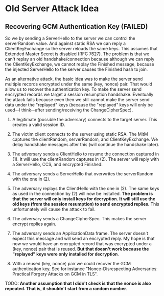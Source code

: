 # Old Server Attack Idea

## Recovering GCM Authentication Key (FAILED)

So we by sending a ServerHello to the server we can control the serverRandom value. And against static
RSA we can reply a ClientKeyExchange so the server reloads the same keys. This assumes that Extended
Master Secret is disabled (RFC 7627). The problem is that we can't replay an old handshake/connection
because although we can reply the ClientKeyExchange, we cannot replay the Finished message, because
the injected ServerHello to the server causes the Finished hash to join.

As an alternative attack, the basic idea was to make the server send multiple records encrypted under
the same (key, nonce) pair. That would allow us to recover the authentication key. To make the server
send encrypted records we target a session resumption handshake. Eventually the attack fails because
even then we still cannot make the server send data under the "replayed" keys (because the "replayed"
keys will only be used--I think--after sending/receiving the ChangeCipherSpec).

1. A legitimate (possible the adversary) connects to the target server. This creates a valid session ID.

2. The victim client connects to the server using static RSA. The MitM captures the clientRandom,
   serverRandom, and ClientKeyExchange. We delay handshake messages after this (will continue the
   handshake later).

3. The adversary sends a ClientHello to resume the connection captured in (1). It will use the clientRandom
   captures in (2). The server will reply with a ServerHello, CCS, and encrypted Finished.

4. The adversary sends a ServerHello that overwrites the serverRandom with the one in (2).

5. The adversary replays the ClientHello with the one in (2). The same keys as used in the connection
   by (2) will now be installed. **The problem is that the server will only install keys for decryption.**
   **It will still use the old keys (from the session resumption) to send encrypted replies**. This
   unfortunately will cause the attack to fail.

6. The adversary sends a ChangeCipherSpec. This makes the server encrypt replies again.

7. The adversary sends an ApplicationData frame. The server doesn't expect this message and will send
   an encrypted reply. My hope is that now we would have an encrypted record that was encrypted under
   a (key, nonce) pair that is reused. **But that doesn't work because the "replayed" keys were only**
   **installed for decryption**.

8. With a reused (key, nonce) pair we could recover the GCM authentication key. See for instance
   "Nonce-Disrespecting Adversaries: Practical Forgery Attacks on GCM in TLS".

TODO: **Another assumption that I didn't check is that the nonce is also repeated. That is, it shouldn't**
      **start from a random number**.

